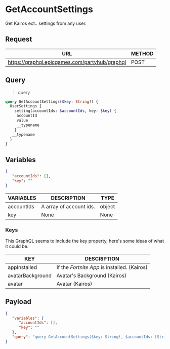 # GetAccountSettings

Get Kairos ect.. settings from any user.

## Request
| URL | METHOD |
| - | - |
| https://graphql.epicgames.com/partyhub/graphql | POST |

## Query
> query
```graphql
query GetAccountSettings($key: String!) {
  UserSettings {
    setting(accountIds: $accountIds, key: $key) {
     accountId
     value
     __typename
    }
   __typename
  }
}
```

## Variables
```json
{
   "accountIds": [],
   "key": ""
}
```
| VARIABLES | DESCRIPTION | TYPE |
| - | - | - |
| accountIds | A array of account ids. | object |
| key | None | None |

### Keys
This GraphQL seems to include the key property, here's some ideas of what it could be.

| KEY | DESCRIPTION |
| - | - |
| appInstalled | If the *Fortnite App* is installed. (Kairos) |
| avatarBackground | Avatar's Background (Kairos) |
| avatar | Avatar (Kairos) |

## Payload
```json
{
   "variables": {
      "accountIds": [],
      "key": ""
   },
   "query": "query GetAccountSettings($key: String!, $accountIds: [String]!) { UserSettings { __typename setting(key:$key, accountIds:$accountIds) { __typename value accountId } } }"
}
```